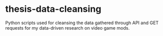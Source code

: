 # thesis-data-cleansing
Python scripts used for cleansing the data gathered through API and GET requests for my data-driven research on video game mods.
